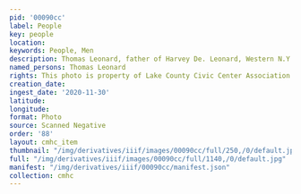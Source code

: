 ```yaml
---
pid: '00090cc'
label: People
key: people
location: 
keywords: People, Men
description: Thomas Leonard, father of Harvey De. Leonard, Western N.Y. State Pioneer
named_persons: Thomas Leonard
rights: This photo is property of Lake County Civic Center Association.
creation_date: 
ingest_date: '2020-11-30'
latitude: 
longitude: 
format: Photo
source: Scanned Negative
order: '88'
layout: cmhc_item
thumbnail: "/img/derivatives/iiif/images/00090cc/full/250,/0/default.jpg"
full: "/img/derivatives/iiif/images/00090cc/full/1140,/0/default.jpg"
manifest: "/img/derivatives/iiif/00090cc/manifest.json"
collection: cmhc
---
```

